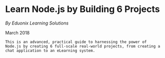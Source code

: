 # Learn Node.js by Building 6 Projects

_By Eduonix Learning Solutions_

March 2018

```
This is an advanced, practical guide to harnessing the power of Node.js by creating 6 full-scale real-world projects, from creating a chat application to an eLearning system.
```
